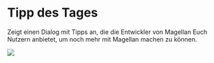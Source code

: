 <span id="top"></span>

# Tipp des Tages

Zeigt einen Dialog mit Tipps an, die die Entwickler von Magellan Euch
Nutzern anbietet, um noch mehr mit Magellan machen zu können.

![](../../images/dialog_tips.gif)
